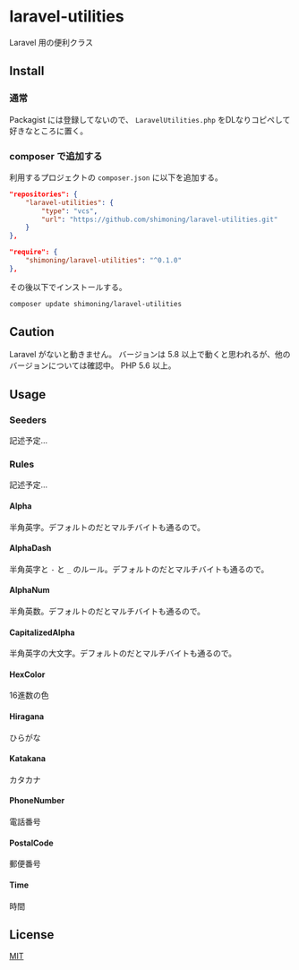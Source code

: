 # laravel-utilities
Laravel 用の便利クラス

## Install

### 通常
Packagist には登録してないので、 `LaravelUtilities.php` をDLなりコピペして好きなところに置く。

### composer で追加する
利用するプロジェクトの `composer.json` に以下を追加する。
```composer.json
"repositories": {
    "laravel-utilities": {
        "type": "vcs",
        "url": "https://github.com/shimoning/laravel-utilities.git"
    }
},

"require": {
    "shimoning/laravel-utilities": "^0.1.0"
},
```

その後以下でインストールする。

```bash
composer update shimoning/laravel-utilities
```

## Caution
Laravel がないと動きません。
バージョンは 5.8 以上で動くと思われるが、他のバージョンについては確認中。
PHP 5.6 以上。

## Usage

### Seeders
記述予定...

### Rules
記述予定...

#### Alpha
半角英字。デフォルトのだとマルチバイトも通るので。

#### AlphaDash
半角英字と `-` と `_` のルール。デフォルトのだとマルチバイトも通るので。

#### AlphaNum
半角英数。デフォルトのだとマルチバイトも通るので。

#### CapitalizedAlpha
半角英字の大文字。デフォルトのだとマルチバイトも通るので。

#### HexColor
16進数の色

#### Hiragana
ひらがな

#### Katakana
カタカナ

#### PhoneNumber
電話番号

#### PostalCode
郵便番号

#### Time
時間


## License
[MIT](https://opensource.org/licenses/MIT)
